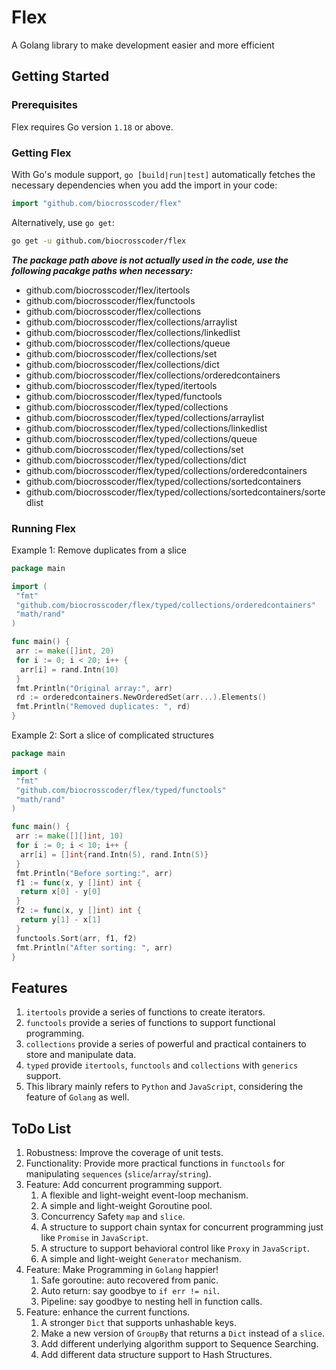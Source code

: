 # Flex

A Golang library to make development easier and more efficient

## Getting Started

### Prerequisites

Flex requires Go version `1.18` or above.

### Getting Flex

With Go's module support, `go [build|run|test]` automatically fetches the necessary dependencies when you add the import in your code:

```go
import "github.com/biocrosscoder/flex"
```

Alternatively, use `go get`:

```sh
go get -u github.com/biocrosscoder/flex
```

***The package path above is not actually used in the code, use the following pacakge paths when necessary:***

+ github.com/biocrosscoder/flex/itertools
+ github.com/biocrosscoder/flex/functools
+ github.com/biocrosscoder/flex/collections
+ github.com/biocrosscoder/flex/collections/arraylist
+ github.com/biocrosscoder/flex/collections/linkedlist
+ github.com/biocrosscoder/flex/collections/queue
+ github.com/biocrosscoder/flex/collections/set
+ github.com/biocrosscoder/flex/collections/dict
+ github.com/biocrosscoder/flex/collections/orderedcontainers
+ github.com/biocrosscoder/flex/typed/itertools
+ github.com/biocrosscoder/flex/typed/functools
+ github.com/biocrosscoder/flex/typed/collections
+ github.com/biocrosscoder/flex/typed/collections/arraylist
+ github.com/biocrosscoder/flex/typed/collections/linkedlist
+ github.com/biocrosscoder/flex/typed/collections/queue
+ github.com/biocrosscoder/flex/typed/collections/set
+ github.com/biocrosscoder/flex/typed/collections/dict
+ github.com/biocrosscoder/flex/typed/collections/orderedcontainers
+ github.com/biocrosscoder/flex/typed/collections/sortedcontainers
+ github.com/biocrosscoder/flex/typed/collections/sortedcontainers/sortedlist

### Running Flex

Example 1: Remove duplicates from a slice

```go
package main

import (
 "fmt"
 "github.com/biocrosscoder/flex/typed/collections/orderedcontainers"
 "math/rand"
)

func main() {
 arr := make([]int, 20)
 for i := 0; i < 20; i++ {
  arr[i] = rand.Intn(10)
 }
 fmt.Println("Original array:", arr)
 rd := orderedcontainers.NewOrderedSet(arr...).Elements()
 fmt.Println("Removed duplicates: ", rd)
}
```

Example 2: Sort a slice of complicated structures

```go
package main

import (
 "fmt"
 "github.com/biocrosscoder/flex/typed/functools"
 "math/rand"
)

func main() {
 arr := make([][]int, 10)
 for i := 0; i < 10; i++ {
  arr[i] = []int{rand.Intn(5), rand.Intn(5)}
 }
 fmt.Println("Before sorting:", arr)
 f1 := func(x, y []int) int {
  return x[0] - y[0]
 }
 f2 := func(x, y []int) int {
  return y[1] - x[1]
 }
 functools.Sort(arr, f1, f2)
 fmt.Println("After sorting: ", arr)
}
```

## Features

1. `itertools` provide a series of functions to create iterators.
2. `functools` provide a series of functions to support functional programming.
3. `collections` provide a series of powerful and practical containers to store and manipulate data.
4. `typed` provide `itertools`, `functools` and `collections` with `generics` support.
5. This library mainly refers to `Python` and `JavaScript`, considering the feature of `Golang` as well.

## ToDo List

1. Robustness: Improve the coverage of unit tests.
2. Functionality: Provide more practical functions in `functools` for manipulating `sequences` (`slice`/`array`/`string`).
3. Feature: Add concurrent programming support.
   1. A flexible and light-weight event-loop mechanism.
   2. A simple and light-weight Goroutine pool.
   3. Concurrency Safety `map` and `slice`.
   4. A structure to support chain syntax for concurrent programming just like `Promise` in `JavaScript`.
   5. A structure to support behavioral control like `Proxy` in `JavaScript`.
   6. A simple and light-weight `Generator` mechanism.
4. Feature: Make Programming in `Golang` happier!
   1. Safe goroutine: auto recovered from panic.
   2. Auto return: say goodbye to `if err != nil`.
   3. Pipeline: say goodbye to nesting hell in function calls.
5. Feature: enhance the current functions.
   1. A stronger `Dict` that supports unhashable keys.
   2. Make a new version of `GroupBy` that returns a `Dict` instead of a `slice`.
   3. Add different underlying algorithm support to Sequence Searching.
   4. Add different data structure support to Hash Structures.
